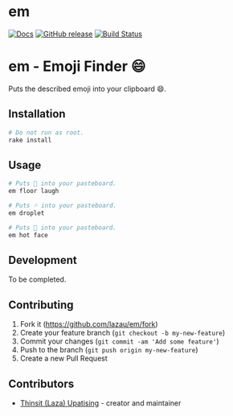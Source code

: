 # em
[![Docs](https://img.shields.io/badge/docs-available-brightgreen.svg)](https://lazau.github.io/em/)
[![GitHub release](https://img.shields.io/github/release/lazau/em.svg)](https://github.com/lazau/em/releases)
[![Build Status](https://travis-ci.org/lazau/em.svg?branch=master)](https://travis-ci.org/lazau/em)

# em - Emoji Finder 😄

Puts the described emoji into your clipboard 😄.

## Installation

```sh
# Do not run as root.
rake install
```

## Usage


```sh
# Puts 🤣 into your pasteboard.
em floor laugh

# Puts 💦 into your pasteboard.
em droplet

# Puts 🥵 into your pasteboard.
em hot face
```

## Development

To be completed.

## Contributing

1. Fork it (<https://github.com/lazau/em/fork>)
2. Create your feature branch (`git checkout -b my-new-feature`)
3. Commit your changes (`git commit -am 'Add some feature'`)
4. Push to the branch (`git push origin my-new-feature`)
5. Create a new Pull Request

## Contributors

- [Thinsit (Laza) Upatising](https://github.com/lazau) - creator and maintainer
